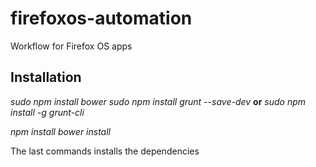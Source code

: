 firefoxos-automation
====================

Workflow for Firefox OS apps

## Installation

*sudo npm install bower*
*sudo npm install grunt --save-dev*
__or__
*sudo npm install -g grunt-cli* 

*npm install*
*bower install*

The last commands installs the dependencies
